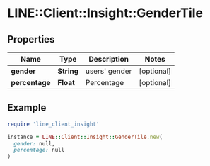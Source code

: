# LINE::Client::Insight::GenderTile

## Properties

| Name | Type | Description | Notes |
| ---- | ---- | ----------- | ----- |
| **gender** | **String** | users&#39; gender | [optional] |
| **percentage** | **Float** | Percentage | [optional] |

## Example

```ruby
require 'line_client_insight'

instance = LINE::Client::Insight::GenderTile.new(
  gender: null,
  percentage: null
)
```

